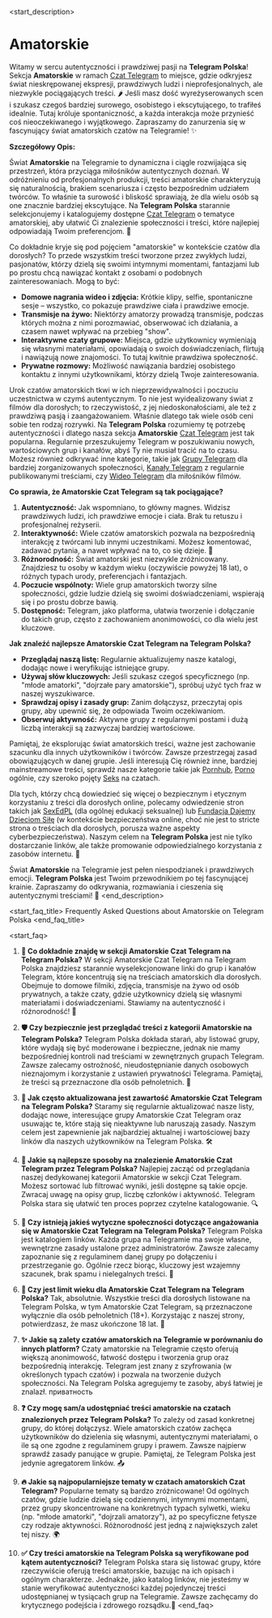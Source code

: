 <start_description>
# Amatorskie

Witamy w sercu autentyczności i prawdziwej pasji na **Telegram Polska**! Sekcja **Amatorskie** w ramach [Czat Telegram](/czat/) to miejsce, gdzie odkryjesz świat nieskrępowanej ekspresji, prawdziwych ludzi i nieprofesjonalnych, ale niezwykle pociągających treści. 🌶️ Jeśli masz dość wyreżyserowanych scen i szukasz czegoś bardziej surowego, osobistego i ekscytującego, to trafiłeś idealnie. Tutaj króluje spontaniczność, a każda interakcja może przynieść coś nieoczekiwanego i wyjątkowego. Zapraszamy do zanurzenia się w fascynujący świat amatorskich czatów na Telegramie! ✨

**Szczegółowy Opis:**

Świat **Amatorskie** na Telegramie to dynamiczna i ciągle rozwijająca się przestrzeń, która przyciąga miłośników autentycznych doznań. W odróżnieniu od profesjonalnych produkcji, treści amatorskie charakteryzują się naturalnością, brakiem scenariusza i często bezpośrednim udziałem twórców. To właśnie ta surowość i bliskość sprawiają, że dla wielu osób są one znacznie bardziej ekscytujące. Na **Telegram Polska** starannie selekcjonujemy i katalogujemy dostępne [Czat Telegram](/czat/) o tematyce amatorskiej, aby ułatwić Ci znalezienie społeczności i treści, które najlepiej odpowiadają Twoim preferencjom. 💖

Co dokładnie kryje się pod pojęciem "amatorskie" w kontekście czatów dla dorosłych? To przede wszystkim treści tworzone przez zwykłych ludzi, pasjonatów, którzy dzielą się swoimi intymnymi momentami, fantazjami lub po prostu chcą nawiązać kontakt z osobami o podobnych zainteresowaniach. Mogą to być:
*   **Domowe nagrania wideo i zdjęcia:** Krótkie klipy, selfie, spontaniczne sesje – wszystko, co pokazuje prawdziwe ciała i prawdziwe emocje.
*   **Transmisje na żywo:** Niektórzy amatorzy prowadzą transmisje, podczas których można z nimi porozmawiać, obserwować ich działania, a czasem nawet wpływać na przebieg "show".
*   **Interaktywne czaty grupowe:** Miejsca, gdzie użytkownicy wymieniają się własnymi materiałami, opowiadają o swoich doświadczeniach, flirtują i nawiązują nowe znajomości. To tutaj kwitnie prawdziwa społeczność.
*   **Prywatne rozmowy:** Możliwość nawiązania bardziej osobistego kontaktu z innymi użytkownikami, którzy dzielą Twoje zainteresowania.

Urok czatów amatorskich tkwi w ich nieprzewidywalności i poczuciu uczestnictwa w czymś autentycznym. To nie jest wyidealizowany świat z filmów dla dorosłych; to rzeczywistość, z jej niedoskonałościami, ale też z prawdziwą pasją i zaangażowaniem. Właśnie dlatego tak wiele osób ceni sobie ten rodzaj rozrywki. Na **Telegram Polska** rozumiemy tę potrzebę autentyczności i dlatego nasza sekcja **Amatorskie** [Czat Telegram](/czat/) jest tak popularna. Regularnie przeszukujemy Telegram w poszukiwaniu nowych, wartościowych grup i kanałów, abyś Ty nie musiał tracić na to czasu. Możesz również odkrywać inne kategorie, takie jak [Grupy Telegram](/grupy/) dla bardziej zorganizowanych społeczności, [Kanały Telegram](/kanaly/) z regularnie publikowanymi treściami, czy [Wideo Telegram](/wideo/) dla miłośników filmów.

**Co sprawia, że Amatorskie Czat Telegram są tak pociągające?**
1.  **Autentyczność:** Jak wspomniano, to główny magnes. Widzisz prawdziwych ludzi, ich prawdziwe emocje i ciała. Brak tu retuszu i profesjonalnej reżyserii.
2.  **Interaktywność:** Wiele czatów amatorskich pozwala na bezpośrednią interakcję z twórcami lub innymi uczestnikami. Możesz komentować, zadawać pytania, a nawet wpływać na to, co się dzieje. 💬
3.  **Różnorodność:** Świat amatorski jest niezwykle zróżnicowany. Znajdziesz tu osoby w każdym wieku (oczywiście powyżej 18 lat), o różnych typach urody, preferencjach i fantazjach.
4.  **Poczucie wspólnoty:** Wiele grup amatorskich tworzy silne społeczności, gdzie ludzie dzielą się swoimi doświadczeniami, wspierają się i po prostu dobrze bawią.
5.  **Dostępność:** Telegram, jako platforma, ułatwia tworzenie i dołączanie do takich grup, często z zachowaniem anonimowości, co dla wielu jest kluczowe.

**Jak znaleźć najlepsze Amatorskie Czat Telegram na Telegram Polska?**
*   **Przeglądaj naszą listę:** Regularnie aktualizujemy nasze katalogi, dodając nowe i weryfikując istniejące grupy.
*   **Używaj słów kluczowych:** Jeśli szukasz czegoś specyficznego (np. "młode amatorki", "dojrzałe pary amatorskie"), spróbuj użyć tych fraz w naszej wyszukiwarce.
*   **Sprawdzaj opisy i zasady grup:** Zanim dołączysz, przeczytaj opis grupy, aby upewnić się, że odpowiada Twoim oczekiwaniom.
*   **Obserwuj aktywność:** Aktywne grupy z regularnymi postami i dużą liczbą interakcji są zazwyczaj bardziej wartościowe.

Pamiętaj, że eksplorując świat amatorskich treści, ważne jest zachowanie szacunku dla innych użytkowników i twórców. Zawsze przestrzegaj zasad obowiązujących w danej grupie. Jeśli interesują Cię również inne, bardziej mainstreamowe treści, sprawdź nasze kategorie takie jak [Pornhub](/czat/pornhub/), [Porno](/czat/porno/) ogólnie, czy szeroko pojęty [Seks](/czat/seks/) na czatach.

Dla tych, którzy chcą dowiedzieć się więcej o bezpiecznym i etycznym korzystaniu z treści dla dorosłych online, polecamy odwiedzenie stron takich jak [SexEdPL](https://sexed.pl) (dla ogólnej edukacji seksualnej) lub [Fundacja Dajemy Dzieciom Siłę](https://fdds.pl/co-robimy/cyberprzemoc.html) (w kontekście bezpieczeństwa online, choć nie jest to stricte strona o treściach dla dorosłych, porusza ważne aspekty cyberbezpieczeństwa). Naszym celem na **Telegram Polska** jest nie tylko dostarczanie linków, ale także promowanie odpowiedzialnego korzystania z zasobów internetu. 🚀

Świat **Amatorskie** na Telegramie jest pełen niespodzianek i prawdziwych emocji. **Telegram Polska** jest Twoim przewodnikiem po tej fascynującej krainie. Zapraszamy do odkrywania, rozmawiania i cieszenia się autentycznymi treściami! 🎉
<end_description>

<start_faq_title>
Frequently Asked Questions about Amatorskie on Telegram Polska
<end_faq_title>

<start_faq>
1. **🤔 Co dokładnie znajdę w sekcji Amatorskie Czat Telegram na Telegram Polska?**
W sekcji Amatorskie Czat Telegram na Telegram Polska znajdziesz starannie wyselekcjonowane linki do grup i kanałów Telegram, które koncentrują się na treściach amatorskich dla dorosłych. Obejmuje to domowe filmiki, zdjęcia, transmisje na żywo od osób prywatnych, a także czaty, gdzie użytkownicy dzielą się własnymi materiałami i doświadczeniami. Stawiamy na autentyczność i różnorodność! 🌟

2. **🛡️ Czy bezpiecznie jest przeglądać treści z kategorii Amatorskie na Telegram Polska?**
Telegram Polska dokłada starań, aby listować grupy, które wydają się być moderowane i bezpieczne, jednak nie mamy bezpośredniej kontroli nad treściami w zewnętrznych grupach Telegram. Zawsze zalecamy ostrożność, nieudostępnianie danych osobowych nieznajomym i korzystanie z ustawień prywatności Telegrama. Pamiętaj, że treści są przeznaczone dla osób pełnoletnich. 🔞

3. **🔄 Jak często aktualizowana jest zawartość Amatorskie Czat Telegram na Telegram Polska?**
Staramy się regularnie aktualizować nasze listy, dodając nowe, interesujące grupy Amatorskie Czat Telegram oraz usuwając te, które stają się nieaktywne lub naruszają zasady. Naszym celem jest zapewnienie jak najbardziej aktualnej i wartościowej bazy linków dla naszych użytkowników na Telegram Polska. 🛠️

4. **🚀 Jakie są najlepsze sposoby na znalezienie Amatorskie Czat Telegram przez Telegram Polska?**
Najlepiej zacząć od przeglądania naszej dedykowanej kategorii Amatorskie w sekcji Czat Telegram. Możesz sortować lub filtrować wyniki, jeśli dostępne są takie opcje. Zwracaj uwagę na opisy grup, liczbę członków i aktywność. Telegram Polska stara się ułatwić ten proces poprzez czytelne katalogowanie. 🔍

5. **📜 Czy istnieją jakieś wytyczne społeczności dotyczące angażowania się w Amatorskie Czat Telegram na Telegram Polska?**
Telegram Polska jest katalogiem linków. Każda grupa na Telegramie ma swoje własne, wewnętrzne zasady ustalone przez administratorów. Zawsze zalecamy zapoznanie się z regulaminem danej grupy po dołączeniu i przestrzeganie go. Ogólnie rzecz biorąc, kluczowy jest wzajemny szacunek, brak spamu i nielegalnych treści. 🙏

6. **🔞 Czy jest limit wieku dla Amatorskie Czat Telegram na Telegram Polska?**
Tak, absolutnie. Wszystkie treści dla dorosłych listowane na Telegram Polska, w tym Amatorskie Czat Telegram, są przeznaczone wyłącznie dla osób pełnoletnich (18+). Korzystając z naszej strony, potwierdzasz, że masz ukończone 18 lat. 🛑

7. **✨ Jakie są zalety czatów amatorskich na Telegramie w porównaniu do innych platform?**
Czaty amatorskie na Telegramie często oferują większą anonimowość, łatwość dostępu i tworzenia grup oraz bezpośrednią interakcję. Telegram jest znany z szyfrowania (w określonych typach czatów) i pozwala na tworzenie dużych społeczności. Na Telegram Polska agregujemy te zasoby, abyś łatwiej je znalazł.  приватность

8. **❓ Czy mogę sam/a udostępniać treści amatorskie na czatach znalezionych przez Telegram Polska?**
To zależy od zasad konkretnej grupy, do której dołączysz. Wiele amatorskich czatów zachęca użytkowników do dzielenia się własnymi, autentycznymi materiałami, o ile są one zgodne z regulaminem grupy i prawem. Zawsze najpierw sprawdź zasady panujące w grupie. Pamiętaj, że Telegram Polska jest jedynie agregatorem linków. 📤

9. **🔥 Jakie są najpopularniejsze tematy w czatach amatorskich Czat Telegram?**
Popularne tematy są bardzo zróżnicowane! Od ogólnych czatów, gdzie ludzie dzielą się codziennymi, intymnymi momentami, przez grupy skoncentrowane na konkretnych typach sylwetki, wieku (np. "młode amatorki", "dojrzali amatorzy"), aż po specyficzne fetysze czy rodzaje aktywności. Różnorodność jest jedną z największych zalet tej niszy. 🌍

10. **✅ Czy treści amatorskie na Telegram Polska są weryfikowane pod kątem autentyczności?**
Telegram Polska stara się listować grupy, które rzeczywiście oferują treści amatorskie, bazując na ich opisach i ogólnym charakterze. Jednakże, jako katalog linków, nie jesteśmy w stanie weryfikować autentyczności każdej pojedynczej treści udostępnianej w tysiącach grup na Telegramie. Zawsze zachęcamy do krytycznego podejścia i zdrowego rozsądku.🧐
<end_faq>